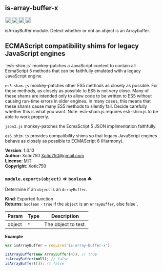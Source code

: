 <a name="module_is-array-buffer-x"></a>
## is-array-buffer-x
<a href="https://travis-ci.org/Xotic750/is-array-buffer-x"
title="Travis status">
<img src="https://travis-ci.org/Xotic750/is-array-buffer-x.svg?branch=master"
alt="Travis status" height="18">
</a>
<a href="https://david-dm.org/Xotic750/is-array-buffer-x"
title="Dependency status">
<img src="https://david-dm.org/Xotic750/is-array-buffer-x.svg"
alt="Dependency status" height="18"/>
</a>
<a
href="https://david-dm.org/Xotic750/is-array-buffer-x#info=devDependencies"
title="devDependency status">
<img src="https://david-dm.org/Xotic750/is-array-buffer-x/dev-status.svg"
alt="devDependency status" height="18"/>
</a>
<a href="https://badge.fury.io/js/is-array-buffer-x" title="npm version">
<img src="https://badge.fury.io/js/is-array-buffer-x.svg"
alt="npm version" height="18">
</a>

isArrayBuffer module. Detect whether or not an object is an Arraybuffer.

<h2>ECMAScript compatibility shims for legacy JavaScript engines</h2>
`es5-shim.js` monkey-patches a JavaScript context to contain all EcmaScript 5
methods that can be faithfully emulated with a legacy JavaScript engine.

`es5-sham.js` monkey-patches other ES5 methods as closely as possible.
For these methods, as closely as possible to ES5 is not very close.
Many of these shams are intended only to allow code to be written to ES5
without causing run-time errors in older engines. In many cases,
this means that these shams cause many ES5 methods to silently fail.
Decide carefully whether this is what you want. Note: es5-sham.js requires
es5-shim.js to be able to work properly.

`json3.js` monkey-patches the EcmaScript 5 JSON implimentation faithfully.

`es6.shim.js` provides compatibility shims so that legacy JavaScript engines
behave as closely as possible to ECMAScript 6 (Harmony).

**Version**: 1.0.13  
**Author:** Xotic750 <Xotic750@gmail.com>  
**License**: [MIT](&lt;https://opensource.org/licenses/MIT&gt;)  
**Copyright**: Xotic750  
<a name="exp_module_is-array-buffer-x--module.exports"></a>
### `module.exports(object)` ⇒ <code>boolean</code> ⏏
Determine if an `object` is an `ArrayBuffer`.

**Kind**: Exported function  
**Returns**: <code>boolean</code> - `true` if the `object` is an `ArrayBuffer`,
 else false`.  

| Param | Type | Description |
| --- | --- | --- |
| object | <code>\*</code> | The object to test. |

**Example**  
```js
var isArrayBuffer = require('is-array-buffer-x');

isArrayBuffer(new ArrayBuffer(4)); // true
isArrayBuffer(null); // false
isArrayBuffer([]); // false
```
